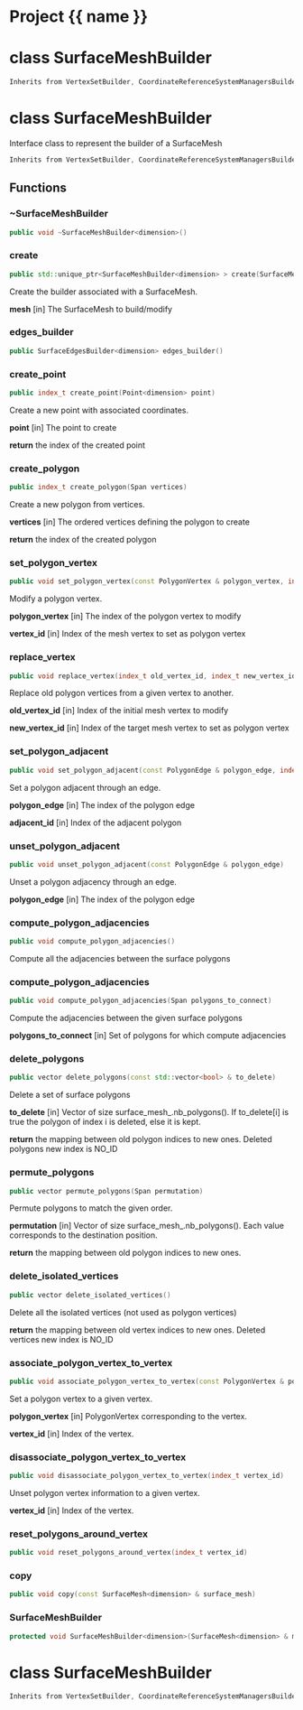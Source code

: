 <script setup>
import {useRoute} from 'vitepress'
const {path} = useRoute()
const tokens = path.split('/')
const words = tokens[2].split('-');
for (let i = 0; i < words.length; i++) {
    words[i] = words[i].charAt(0).toUpperCase() + words[i].slice(1);
    words[i] = words[i].replace('geode', 'Geode')
}
const name = words.join('-');
</script>
# Project {{ name }}

# class SurfaceMeshBuilder


```cpp
Inherits from VertexSetBuilder, CoordinateReferenceSystemManagersBuilder<2U>
```



# class SurfaceMeshBuilder


 Interface class to represent the builder of a SurfaceMesh



```cpp
Inherits from VertexSetBuilder, CoordinateReferenceSystemManagersBuilder<dimension>
```



## Functions

### ~SurfaceMeshBuilder

```cpp
public void ~SurfaceMeshBuilder<dimension>()
```


### create

```cpp
public std::unique_ptr<SurfaceMeshBuilder<dimension> > create(SurfaceMesh<dimension> & mesh)
```


 Create the builder associated with a SurfaceMesh.

**mesh** [in] The SurfaceMesh to build/modify

### edges_builder

```cpp
public SurfaceEdgesBuilder<dimension> edges_builder()
```


### create_point

```cpp
public index_t create_point(Point<dimension> point)
```


 Create a new point with associated coordinates.

**point** [in] The point to create

**return** the index of the created point

### create_polygon

```cpp
public index_t create_polygon(Span vertices)
```


 Create a new polygon from vertices.

**vertices** [in] The ordered vertices defining the polygon to create

**return** the index of the created polygon

### set_polygon_vertex

```cpp
public void set_polygon_vertex(const PolygonVertex & polygon_vertex, index_t vertex_id)
```


 Modify a polygon vertex.

**polygon_vertex** [in] The index of the polygon vertex to modify

**vertex_id** [in] Index of the mesh vertex to set as polygon vertex

### replace_vertex

```cpp
public void replace_vertex(index_t old_vertex_id, index_t new_vertex_id)
```


 Replace old polygon vertices from a given vertex to another.

**old_vertex_id** [in] Index of the initial mesh vertex to modify

**new_vertex_id** [in] Index of the target mesh vertex to set as polygon vertex

### set_polygon_adjacent

```cpp
public void set_polygon_adjacent(const PolygonEdge & polygon_edge, index_t adjacent_id)
```


 Set a polygon adjacent through an edge.

**polygon_edge** [in] The index of the polygon edge

**adjacent_id** [in] Index of the adjacent polygon

### unset_polygon_adjacent

```cpp
public void unset_polygon_adjacent(const PolygonEdge & polygon_edge)
```


 Unset a polygon adjacency through an edge.

**polygon_edge** [in] The index of the polygon edge

### compute_polygon_adjacencies

```cpp
public void compute_polygon_adjacencies()
```


 Compute all the adjacencies between the surface polygons

### compute_polygon_adjacencies

```cpp
public void compute_polygon_adjacencies(Span polygons_to_connect)
```


 Compute the adjacencies between the given surface polygons

**polygons_to_connect** [in] Set of polygons for which compute adjacencies

### delete_polygons

```cpp
public vector delete_polygons(const std::vector<bool> & to_delete)
```


 Delete a set of surface polygons

**to_delete** [in] Vector of size surface_mesh_.nb_polygons(). If to_delete[i] is true the polygon of index i is deleted, else it is kept.

**return** the mapping between old polygon indices to new ones. Deleted polygons new index is NO_ID

### permute_polygons

```cpp
public vector permute_polygons(Span permutation)
```


 Permute polygons to match the given order.

**permutation** [in] Vector of size surface_mesh_.nb_polygons(). Each value corresponds to the destination position.

**return** the mapping between old polygon indices to new ones.

### delete_isolated_vertices

```cpp
public vector delete_isolated_vertices()
```


 Delete all the isolated vertices (not used as polygon vertices)

**return** the mapping between old vertex indices to new ones. Deleted vertices new index is NO_ID

### associate_polygon_vertex_to_vertex

```cpp
public void associate_polygon_vertex_to_vertex(const PolygonVertex & polygon_vertex, index_t vertex_id)
```


 Set a polygon vertex to a given vertex.

**polygon_vertex** [in] PolygonVertex corresponding to the vertex.

**vertex_id** [in] Index of the vertex.

### disassociate_polygon_vertex_to_vertex

```cpp
public void disassociate_polygon_vertex_to_vertex(index_t vertex_id)
```


Unset polygon vertex information to a given vertex.

**vertex_id** [in] Index of the vertex.

### reset_polygons_around_vertex

```cpp
public void reset_polygons_around_vertex(index_t vertex_id)
```


### copy

```cpp
public void copy(const SurfaceMesh<dimension> & surface_mesh)
```


### SurfaceMeshBuilder

```cpp
protected void SurfaceMeshBuilder<dimension>(SurfaceMesh<dimension> & mesh)
```




# class SurfaceMeshBuilder


```cpp
Inherits from VertexSetBuilder, CoordinateReferenceSystemManagersBuilder<3U>
```



